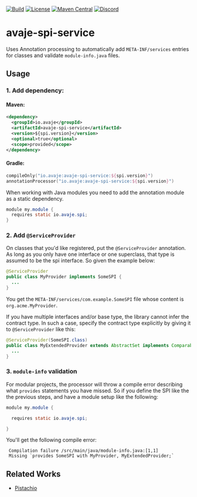 [![Build](https://github.com/avaje/avaje-spi-service/actions/workflows/build.yml/badge.svg)](https://github.com/avaje/avaje-spi-service/actions/workflows/build.yml)
[![License](https://img.shields.io/badge/License-Apache%202.0-blue.svg)](https://github.com/avaje/avaje-spi-service/blob/master/LICENSE)
[![Maven Central](https://img.shields.io/maven-central/v/io.avaje/avaje-spi-service.svg?label=Maven%20Central)](https://mvnrepository.com/artifact/io.avaje/avaje-spi-service)
[![Discord](https://img.shields.io/discord/1074074312421683250?color=%237289da&label=discord)](https://discord.gg/Qcqf9R27BR)
# avaje-spi-service
Uses Annotation processing to automatically add `META-INF/services` entries for classes and validate `module-info.java` files.

## Usage
### 1. Add dependency:

#### Maven:
```xml
<dependency>
  <groupId>io.avaje</groupId>
  <artifactId>avaje-spi-service</artifactId>
  <version>${spi.version}</version>
  <optional>true</optional>
  <scope>provided</scope>
</dependency>
```

#### Gradle:
```kotlin
compileOnly("io.avaje:avaje-spi-service:${spi.version}")
annotationProcessor("io.avaje:avaje-spi-service:${spi.version}")
```

When working with Java modules you need to add the annotation module as a static dependency.
```java
module my.module {
  requires static io.avaje.spi;
}
```
### 2. Add `@ServiceProvider`

On classes that you'd like registered, put the `@ServiceProvider` annotation. As long as you only have one interface or one superclass, that type is assumed to be the spi interface. So given the example below:
```java
@ServiceProvider
public class MyProvider implements SomeSPI {
  ...
}
```
You get the `META-INF/services/com.example.SomeSPI` file whose content is `org.acme.MyProvider`.

If you have multiple interfaces and/or base type, the library cannot infer the contract type. In such a case, specify the contract type explicitly by giving it to `@ServiceProvider` like this:

```java
@ServiceProvider(SomeSPI.class)
public class MyExtendedProvider extends AbstractSet implements Comparable, Serializable, SomeSPI {
  ...
}
```

### 3. `module-info` validation
For modular projects, the processor will throw a compile error describing what `provides` statements you have missed. So if you define the SPI like the the previous steps, and have a module setup like the following:
```java
module my.module {

  requires static io.avaje.spi;

}
```
You'll get the following compile error:
```
 Compilation failure /src/main/java/module-info.java:[1,1]
 Missing `provides SomeSPI with MyProvider, MyExtendedProvider;`
```

## Related Works
- [Pistachio](https://github.com/jstachio/pistachio)

